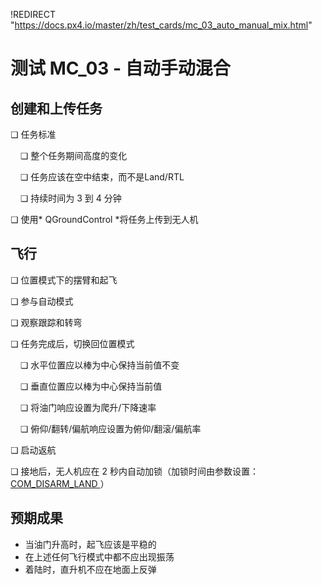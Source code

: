 !REDIRECT "https://docs.px4.io/master/zh/test_cards/mc_03_auto_manual_mix.html"

# 测试 MC_03 - 自动手动混合

## 创建和上传任务

❏ 任务标准

&nbsp;&nbsp;&nbsp;&nbsp;❏ 整个任务期间高度的变化

&nbsp;&nbsp;&nbsp;&nbsp;❏ 任务应该在空中结束，而不是Land/RTL

&nbsp;&nbsp;&nbsp;&nbsp;❏ 持续时间为 3 到 4 分钟

❏ 使用* QGroundControl *将任务上传到无人机

## 飞行

❏ 位置模式下的摆臂和起飞

❏ 参与自动模式

❏ 观察跟踪和转弯

❏ 任务完成后，切换回位置模式

&nbsp;&nbsp;&nbsp;&nbsp;❏ 水平位置应以棒为中心保持当前值不变

&nbsp;&nbsp;&nbsp;&nbsp;❏ 垂直位置应以棒为中心保持当前值

&nbsp;&nbsp;&nbsp;&nbsp;❏ 将油门响应设置为爬升/下降速率

&nbsp;&nbsp;&nbsp;&nbsp;❏ 俯仰/翻转/偏航响应设置为俯仰/翻滚/偏航率

❏ 启动返航

❏ 接地后，无人机应在 2 秒内自动加锁（加锁时间由参数设置：[ COM_DISARM_LAND ](../advanced/parameter_reference.md#COM_DISARM_LAND)）

## 预期成果

* 当油门升高时，起飞应该是平稳的
* 在上述任何飞行模式中都不应出现振荡
* 着陆时，直升机不应在地面上反弹